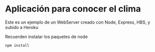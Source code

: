 # Aplicación para conocer el clima

Este es un ejemplo de un WebServer creado con Node, Express, HBS, y subido a Heroku

Recuerden instalar los paquetes de node

```node
npm install
```